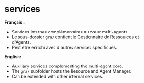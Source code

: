 # services

**Français :**
- Services internes complémentaires au cœur multi-agents.
- Le sous-dossier `gra/` contient le Gestionnaire de Ressources et d'Agents.
- Peut être enrichi avec d'autres services spécifiques.

**English:**
- Auxiliary services complementing the multi-agent core.
- The `gra/` subfolder hosts the Resource and Agent Manager.
- Can be extended with other internal services.
